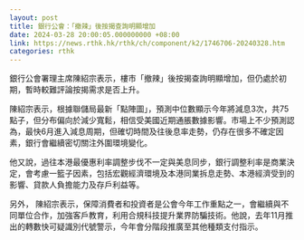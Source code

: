 ```yaml
---
layout: post
title: 銀行公會：「撤辣」後按揭查詢明顯增加
date: 2024-03-28 20:00:05.000000000 +08:00
link: https://news.rthk.hk/rthk/ch/component/k2/1746706-20240328.htm
categories: rthk
---
```


銀行公會署理主席陳紹宗表示，樓市「撤辣」後按揭查詢明顯增加，但仍處於初期，暫時較難評論按揭需求是否上升。

陳紹宗表示，根據聯儲局最新「點陣圖」，預測中位數顯示今年將減息3次，共75點子，但分布偏向於減少寬鬆，相信受美國近期通脹數據影響。市場上不少預測認為，最快6月進入減息周期，但確切時間及往後息率走勢，仍存在很多不確定因素，銀行會繼續密切關注外圍環境變化。

他又說，過往本港最優惠利率調整步伐不一定與美息同步，銀行調整利率是商業決定，會考慮一籃子因素，包括宏觀經濟環境及本港同業拆息走勢、本港經濟受到的影響、貸款人負擔能力及存戶利益等。

另外， 陳紹宗表示，保障消費者和投資者是公會今年工作重點之一，會繼續與不同單位合作，加強客戶教育，利用合規科技提升業界防騙技術。他說，去年11月推出的轉數快可疑識別代號警示，今年會分階段推廣至其他種類支付指示。
